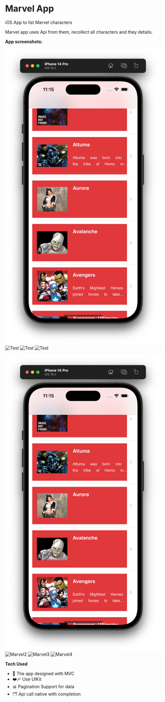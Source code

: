 # Marvel App
iOS App to list Marvel characters

Marvel app uses Api from them, recollect all characters and they details.

**App screenshots:**

![Test](/marvel1.png)
![Test](/Marvel_2.png)
![Test](/Marvel_3.png)
![Test](/Marvel_4.png)

<p align="left">
<img src="/marvel1.png" alt="Marvel1" />
<img src="/images/marvel2.png" alt="Marvel2" />
<img src="/images/marvel3.png" alt="Marvel3" />
<img src="/images/marvel4.png" alt="Marvel4" />
</p>

**Tech Used**
- 🎨 The app designed with MVC
- ❤️‍🩹 Use UIKit
- 📊 Pagination Support for data
- 🗂️ Api call native with completion
